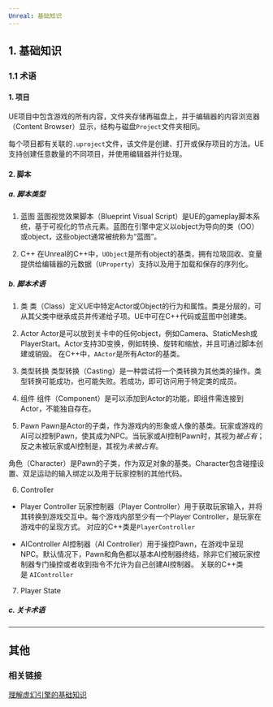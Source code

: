 ```yaml
---
Unreal: 基础知识
---
```

## 1. 基础知识
### 1.1 术语
#### 1. 项目
UE项目中包含游戏的所有内容，文件夹存储再磁盘上，并于编辑器的内容浏览器（Content Browser）显示，结构与磁盘`Project`文件夹相同。

每个项目都有关联的`.uproject`文件，该文件是创建、打开或保存项目的方法。UE支持创建任意数量的不同项目，并使用编辑器并行处理。

#### 2. 脚本
##### a. 脚本类型
1. 蓝图
蓝图视觉效果脚本（Blueprint Visual Script）是UE的gameplay脚本系统，基于可视化的节点元素。蓝图在引擎中定义以object为导向的类（OO）或object，这些object通常被统称为“蓝图”。

2. C++
在Unreal的C++中，`UObject`是所有object的基类，拥有垃圾回收、变量提供给编辑器的元数据（`UProperty`）支持以及用于加载和保存的序列化。

##### b. 脚本术语
1. 类
类（Class）定义UE中特定Actor或Object的行为和属性。类是分层的，可从其父类中继承成员并传递给子项。UE中可在C++代码或蓝图中创建类。

2. Actor
Actor是可以放到关卡中的任何object，例如Camera、StaticMesh或PlayerStart。Actor支持3D变换，例如转换、旋转和缩放，并且可通过脚本创建或销毁。
在C++中，`AActor`是所有Actor的基类。

3. 类型转换
类型转换（Casting）是一种尝试将一个类转换为其他类的操作。类型转换可能成功，也可能失败。若成功，即可访问用于特定类的成员。

4. 组件
组件（Component）是可以添加到Actor的功能，即组件需连接到Actor，不能独自存在。

5. Pawn
Pawn是Actor的子类，作为游戏内的形象或人像的基类。玩家或游戏的AI可以控制Pawn，使其成为NPC。当玩家或AI控制Pawn时，其视为*被占有*；反之未被玩家或AI控制是，其视为*未被占有*。

角色（Character）是Pawn的子类，作为双足对象的基类。Character包含碰撞设置、双足运动的输入绑定以及用于玩家控制的其他代码。

6. Controller
- Player Controller
玩家控制器（Player Controller）用于获取玩家输入，并将其转换到游戏交互中。每个游戏内部至少有一个Player Controller，是玩家在游戏中的呈现方式。
对应的C++类是`PlayerController`

- AIController
AI控制器（AI Controller）用于操控Pawn，在游戏中呈现NPC。默认情况下，Pawn和角色都以基本AI控制器终结，除非它们被玩家控制器专门操控或者收到指令不允许为自己创建AI控制器。
关联的C++类是 `AIController`

7. Player State

##### c. 关卡术语

---
## 其他
### 相关链接
[理解虚幻引擎的基础知识](https://dev.epicgames.com/documentation/zh-cn/unreal-engine/understanding-the-basics-of-unreal-engine)
